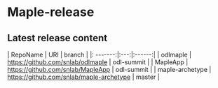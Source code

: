 # Maple-release

## Latest release content

| RepoName | URI | branch |
|: -------:|:---:|:------:|
| odlmaple | https://github.com/snlab/odlmaple | odl-summit |
| MapleApp | https://github.com/snlab/MapleApp | odl-summit |
| maple-archetype | https://github.com/snlab/maple-archetype | master |
